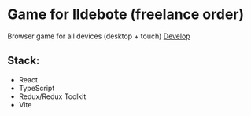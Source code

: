 # Game for Ildebote (freelanсe order)
 Browser game for all devices (desktop + touch)
 [Develop](https://github.com/oksan4ik10/ildebote)
## Stack:
- React
- TypeScript
- Redux/Redux Toolkit
- Vite

